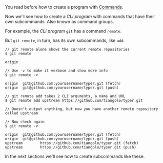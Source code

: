 You read before how to create a program with <a href="https://typer.tiangolo.com/tutorial/commands/" target="_blank">Commands</a>.

Now we'll see how to create a *CLI program* with commands that have their own subcommands. Also known as command groups.

For example, the *CLI program* `git` has a command `remote`.

But `git remote`, in turn, has its own subcommands, like `add`:

<div class="termy">

```console
// git remote alone shows the current remote repositories
$ git remote

origin

// Use -v to make it verbose and show more info
$ git remote -v

origin  git@github.com:yourusername/typer.git (fetch)
origin  git@github.com:yourusername/typer.git (push)

// git remote add takes 2 CLI arguments, a name and URL
$ git remote add upstream https://github.com/tiangolo/typer.git

// Doesn't output anything, but now you have another remote repository called upstream

// Now check again
$ git remote -v

origin  git@github.com:yourusername/typer.git (fetch)
origin  git@github.com:yourusername/typer.git (push)
upstream        https://github.com/tiangolo/typer.git (fetch)
upstream        https://github.com/tiangolo/typer.git (push)
```

</div>

In the next sections we'll see how to create subcommands like these.
